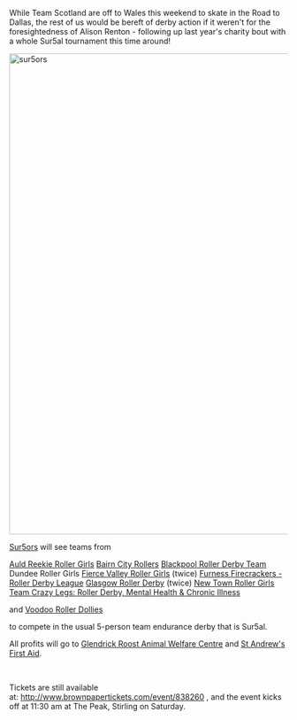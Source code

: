 <html><body><p>While Team Scotland are off to Wales this weekend to skate in the Road to Dallas, the rest of us would be bereft of derby action if it weren't for the foresightedness of Alison Renton - following up last year's charity bout with a whole Sur5al tournament this time around!

<a href="/2014/10/sur5ors.jpg"><img class="aligncenter size-large wp-image-4067" src="https://scottishrollerderbyblog.com/2014/10/sur5ors.jpg?w=614" alt="sur5ors" width="614" height="869"></a>

<a href="https://www.facebook.com/events/302622106565291/?fref=ts">Sur5ors</a> will see teams from

<a href="https://www.facebook.com/auldreekierollergirls">Auld Reekie Roller Girls</a>
<a href="https://www.facebook.com/BairnCityRollers">Bairn City Rollers</a>
<a href="https://www.facebook.com/BlackpoolRollerDerby">Blackpool Roller Derby Team</a>
Dundee Roller Girls
<a href="https://www.facebook.com/FierceValleyRG">Fierce Valley Roller Girls</a> (twice)
<a href="https://www.facebook.com/furnessfirecrackers">Furness Firecrackers - Roller Derby League</a>
<a href="https://www.facebook.com/GlasgowRollerDerby">Glasgow Roller Derby</a> (twice)
<a href="https://www.facebook.com/NewTownRollerGirls">New Town Roller Girls</a><span class="text_exposed_show">
<a href="https://www.facebook.com/mhrollerderbyuk">Team Crazy Legs: Roller Derby, Mental Health &amp; Chronic Illness</a></span>

<span class="text_exposed_show">and
<a href="https://www.facebook.com/pages/Voodoo-Roller-Dollies/571771319549241">Voodoo Roller Dollies</a>
</span>

to compete in the usual 5-person team endurance derby that is Sur5al.

All profits will go to <a id="js_3" class="" href="https://www.facebook.com/pages/Glendrick-Roost-Animal-Welfare-Centre/295429747140376">Glendrick Roost Animal Welfare Centre</a> and <a href="https://www.facebook.com/standrewsfirstaid">St Andrew's First Aid</a>.

 

Tickets are still available at: <a href="http://www.brownpapertickets.com/event/838260">http://www.brownpapertickets.com/event/838260</a> , and the event kicks off at 11:30 am at The Peak, Stirling on Saturday.</p></body></html>
